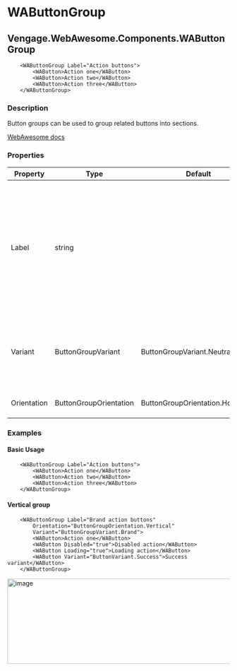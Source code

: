# WAButtonGroup
## Vengage.WebAwesome.Components.WAButtonGroup

```HTML+Razor
    <WAButtonGroup Label="Action buttons">
        <WAButton>Action one</WAButton>
        <WAButton>Action two</WAButton>
        <WAButton>Action three</WAButton>
    </WAButtonGroup>
```

### Description
Button groups can be used to group related buttons into sections.

[WebAwesome docs](https://webawesome.com/docs/components/button-group/)

### Properties
| Property | Type   | Default | Description                              |
|----------|--------|---------|------------------------------------------|
| Label    | string |  | A label to use for the button group. This won't be displayed on the screen, but it will be announced by assistive devices when interacting with the control and is strongly recommended.                     |
| Variant    | ButtonGroupVariant | ButtonGroupVariant.Neutral       | The button group's theme variant. Defaults to neutral if not within another element with a variant.                     |
| Orientation    | ButtonGroupOrientation | ButtonGroupOrientation.Horizontal   | The button group's orientation.                     |

### Examples

#### Basic Usage
```HTML+Razor
    <WAButtonGroup Label="Action buttons">
        <WAButton>Action one</WAButton>
        <WAButton>Action two</WAButton>
        <WAButton>Action three</WAButton>
    </WAButtonGroup>
```

#### Vertical group
```HTML+Razor
    <WAButtonGroup Label="Brand action buttons" 
        Orientation="ButtonGroupOrientation.Vertical" 
        Variant="ButtonGroupVariant.Brand">
        <WAButton>Action one</WAButton>
        <WAButton Disabled="true">Disabled action</WAButton>
        <WAButton Loading="true">Loading action</WAButton>
        <WAButton Variant="ButtonVariant.Success">Success variant</WAButton>
    </WAButtonGroup>
```

<img width="555" height="193" alt="image" src="https://github.com/user-attachments/assets/9b0b1c5e-e8cf-4427-8364-42e83664f25c" />
